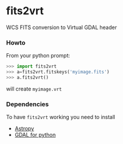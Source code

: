 # fits2vrt
WCS FITS conversion to Virtual GDAL header

### Howto
From your python prompt:

```python
>>> import fits2vrt
>>> a=fits2vrt.fitskeys('myimage.fits')
>>> a.fits2vrt()
```

will create `myimage.vrt`

### Dependencies
To have `fits2vrt` working you need to install
* [Astropy](http://www.astropy.org/)
* [GDAL for python](https://pypi.python.org/pypi/GDAL/)
